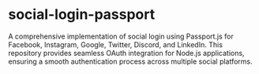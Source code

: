 # social-login-passport
A comprehensive implementation of social login using Passport.js for Facebook, Instagram, Google, Twitter, Discord, and LinkedIn. This repository provides seamless OAuth integration for Node.js applications, ensuring a smooth authentication process across multiple social platforms.
